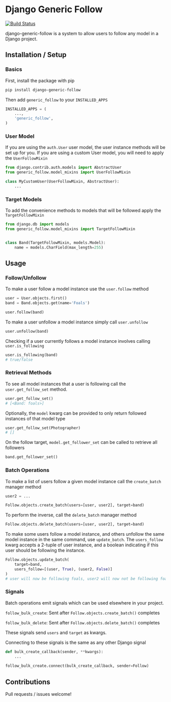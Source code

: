 Django Generic Follow
=====================

[![Build Status](https://travis-ci.org/gizmag/django-generic-follow.png?branch=master)](https://travis-ci.org/gizmag/django-generic-follow)

django-generic-follow is a system to allow users to follow any model in a Django
project.

## Installation / Setup

### Basics
First, install the package with pip

```bash
pip install django-generic-follow
```

Then add `generic_follow` to your `INSTALLED_APPS`

```python
INSTALLED_APPS = (
    ...,
    'generic_follow',
)
```

### User Model
If you are using the `auth.User` user model, the user instance methods will be 
set up for you. If you are using a custom User model, you will need to apply the
`UserFollowMixin`

```python
from django.contrib.auth.models import AbstractUser
from generic_follow.model_mixins import UserFollowMixin

class MyCustomUser(UserFollowMixin, AbstractUser):
    ...
```

### Target Models
To add the convenience methods to models that will be followed apply the
`TargetFollowMixin`

```python
from django.db import models
from generic_follow.model_mixins import TargetFollowMixin


class Band(TargetFollowMixin, models.Model):
    name = models.CharField(max_length=255)
```


## Usage

### Follow/Unfollow
To make a user follow a model instance use the `user.follow` method

```python
user = User.objects.first()
band = Band.objects.get(name='Foals')

user.follow(band)
```

To make a user unfollow a model instance simply call `user.unfollow`

```python
user.unfollow(band)
```

Checking if a user currently follows a model instance involves calling
`user.is_following`

```python
user.is_following(band)
# true/false
```

### Retrieval Methods

To see all model instances that a user is following call the
`user.get_follow_set` method.

```python
user.get_follow_set()
# [<Band: foals>]
```

Optionally, the `model` kwarg can be provided to only return followed instances
of that model type

```python
user.get_follow_set(Photographer)
# []
```

On the follow target, `model.get_follower_set` can be called to retrieve all
followers

```python
band.get_follower_set()
```

### Batch Operations
To make a list of users follow a given model instance call the `create_batch`
manager method

```python
user2 = ...

Follow.objects.create_batch(users=[user, user2], target=band)
```

To perform the inverse, call the `delete_batch` manager method

```python
Follow.objects.delete_batch(users=[user, user2], target=band)
```

To make some users follow a model instance, and others unfollow the same model
instance in the same command, use `update_batch`. The `users_follow` kwarg
accepts a 2-tuple of user instance, and a boolean indicating if this user should
be following the instance.

```python
Follow.objects.update_batch(
    target=band,
    users_follow=[(user, True), (user2, False)]
)
# user will now be following foals, user2 will now not be following foals
```


### Signals
Batch operations emit signals which can be used elsewhere in your project.

`follow_bulk_create`: Sent after `Follow.objects.create_batch()` completes

`follow_bulk_delete`: Sent after `Follow.objects.delete_batch()` completes

These signals send `users` and `target` as kwargs.

Connecting to these signals is the same as any other Django signal

```python
def bulk_create_callback(sender, **kwargs):
    ...
    
follow_bulk_create.connect(bulk_create_callback, sender=Follow)
```

## Contributions

Pull requests / issues welcome!
